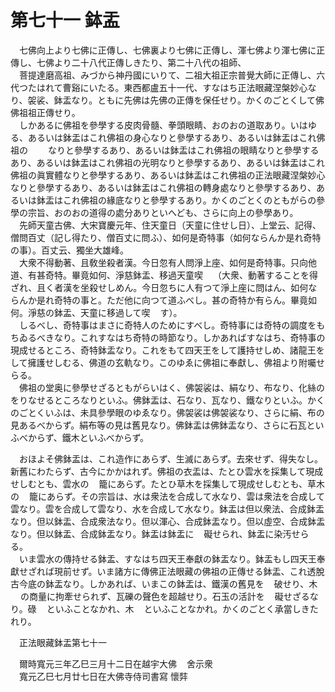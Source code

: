 # 第七十一 鉢盂
　七佛向上より七佛に正傳し、七佛裏より七佛に正傳し、渾七佛より渾七佛に正傳し、七佛より二十八代正傳しきたり、第二十八代の祖師、  
　菩提達磨高祖、みづから神丹國にいりて、二祖大祖正宗普覺大師に正傳し、六代つたはれて曹谿にいたる。東西都盧五十一代、すなはち正法眼藏涅槃妙心なり、袈裟、鉢盂なり。ともに先佛は先佛の正傳を保任せり。かくのごとくして佛佛祖祖正傳せり。  
　しかあるに佛祖を參學する皮肉骨髓、拳頭眼睛、おのおの道取あり。いはゆる、あるいは鉢盂はこれ佛祖の身心なりと參學するあり、あるいは鉢盂はこれ佛祖の<img width="16" height="16" src="_c9M0Abs.png" border="0"><img width="16" height="16" src="_cmsanwV.png" border="0">なりと參學するあり、あるいは鉢盂はこれ佛祖の眼睛なりと參學するあり、あるいは鉢盂はこれ佛祖の光明なりと參學するあり、あるいは鉢盂はこれ佛祖の眞實體なりと參學するあり、あるいは鉢盂はこれ佛祖の正法眼藏涅槃妙心なりと參學するあり、あるいは鉢盂はこれ佛祖の轉身處なりと參學するあり、あるいは鉢盂はこれ佛祖の緣底なりと參學するあり。かくのごとくのともがらの參學の宗旨、おのおの道得の處分ありといへども、さらに向上の參學あり。  
　先師天童古佛、大宋寶慶元年、住天童日（天童に住せし日）、上堂云、記得、僧問百丈（記し得たり、僧百丈に問ふ）、如何是奇特事（如何ならんか是れ奇特の事）。百丈云、獨坐大雄峰。  
　大衆不得動著、且敎坐殺者漢。今日忽有人問淨上座、如何是奇特事。只向他道、有甚奇特。畢竟如何、淨慈鉢盂、移過天童喫<img width="16" height="16" src="_c9M0Abs.png" border="0">（大衆、動著することを得ざれ、且く者漢を坐殺せしめん。今日忽ちに人有つて淨上座に問はん、如何ならんか是れ奇特の事と。ただ他に向つて道ふべし。甚の奇特か有らん。畢竟如何。淨慈の鉢盂、天童に移過して喫<img width="16" height="16" src="_c9M0Abs.png" border="0">す）。  
　しるべし、奇特事はまさに奇特人のためにすべし。奇特事には奇特の調度をもちゐるべきなり。これすなはち奇特の時節なり。しかあればすなはち、奇特事の現成せるところ、奇特鉢盂なり。これをもて四天王をして護持せしめ、諸龍王をして擁護せしむる、佛道の玄軌なり。このゆゑに佛祖に奉獻し、佛祖より附囑せらる。  
　佛祖の堂奥に參學せざるともがらいはく、佛袈裟は、絹なり、布なり、化絲のをりなせるところなりといふ。佛鉢盂は、石なり、瓦なり、鐵なりといふ。かくのごとくいふは、未具參學眼のゆゑなり。佛袈裟は佛袈裟なり、さらに絹、布の見あるべからず。絹布等の見は舊見なり。佛鉢盂は佛鉢盂なり、さらに石瓦といふべからず、鐵木といふべからず。  
  
　おほよそ佛鉢盂は、これ造作にあらず、生滅にあらず。去來せず、得失なし。新舊にわたらず、古今にかかはれず。佛祖の衣盂は、たとひ雲水を採集して現成せしむとも、雲水の<img width="16" height="16" src="_cTdai1G.png" border="0">籠にあらず。たとひ草木を採集して現成せしむとも、草木の<img width="16" height="16" src="_cTdai1G.png" border="0">籠にあらず。その宗旨は、水は衆法を合成して水なり、雲は衆法を合成して雲なり。雲を合成して雲なり、水を合成して水なり。鉢盂は但以衆法、合成鉢盂なり。但以鉢盂、合成衆法なり。但以渾心、合成鉢盂なり。但以虛空、合成鉢盂なり。但以鉢盂、合成鉢盂なり。鉢盂は鉢盂に<img width="16" height="16" src="_cjwg2Qa.png" border="0">礙せられ、鉢盂に染汚せらる。  
　いま雲水の傳持せる鉢盂、すなはち四天王奉獻の鉢盂なり。鉢盂もし四天王奉獻せざれば現前せず。いま諸方に傳佛正法眼藏の佛祖の正傳せる鉢盂、これ透脫古今底の鉢盂なり。しかあれば、いまこの鉢盂は、鐵漢の舊見を<img width="16" height="16" src="_ceY1t1_.png" border="0">破せり、木<img width="16" height="16" src="_ctFQ15t.png" border="0">の商量に拘牽せられず、瓦礫の聲色を超越せり。石玉の活計を<img width="16" height="16" src="_cjwg2Qa.png" border="0">礙せざるなり。碌<img width="16" height="16" src="_cd7kG4E.png" border="0">といふことなかれ、木<img width="16" height="16" src="_ctFQ15t.png" border="0">といふことなかれ。かくのごとく承當しきたれり。  
  
　正法眼藏鉢盂第七十一  
  
　爾時寬元三年乙巳三月十二日在越宇大佛<img width="16" height="16" src="_cSQgioD.png" border="0">舍示衆  
　寬元乙巳七月廿七日在大佛寺侍司書寫 懷弉